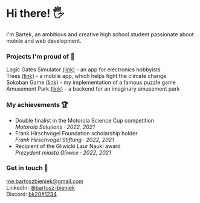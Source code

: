 # Hi there! 🖐️

I'm Bartek, an ambitious and creative high school student passionate about mobile and web development.

### Projects I'm proud of 🎉

Logic Gates Simulator [(link)](https://github.com/team-nullptr/logic-gates-simulator) - an app for electronics hobbyists\
Trees [(link)](https://github.com/bk20dev/forest) - a mobile app, which helps fight the climate change\
Sokoban Game [(link)](https://github.com/bk20dev/sokoban) - my implementation of a famous puzzle game\
Amusement Park [(link)](https://github.com/bk20dev/amusement-park-backend) - a backend for an imaginary amusement park

### My achievements 🏆

- Double finalist in the Motorola Science Cup competition\
  _Motorola Solutions · 2022, 2021_
- Frank Hirschvogel Foundation scholarship holder\
  _Frank Hirschvogel Stiftung · 2022, 2021_
- Recipient of the Gliwicki Laur Nauki award\
  _Prezydent miasta Gliwice · 2022, 2021_

### Get in touch 🤙

[me.bartoszbieniek@gmail.com](mailto:me.bartoszbieniek@gmail.com)\
LinkedIn: [@bartosz-bieniek](https://www.linkedin.com/in/bartosz-bieniek/)\
Discord: [bk20#1234](https://discord.com/users/236373708350947328)
